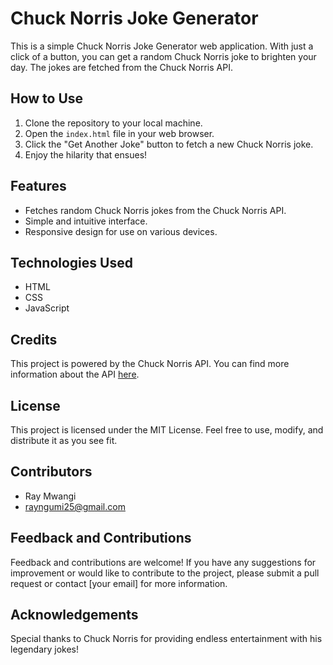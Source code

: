 # Chuck Norris Joke Generator

This is a simple Chuck Norris Joke Generator web application. With just a click of a button, you can get a random Chuck Norris joke to brighten your day. The jokes are fetched from the Chuck Norris API.

## How to Use

1. Clone the repository to your local machine.
2. Open the `index.html` file in your web browser.
3. Click the "Get Another Joke" button to fetch a new Chuck Norris joke.
4. Enjoy the hilarity that ensues!

## Features

- Fetches random Chuck Norris jokes from the Chuck Norris API.
- Simple and intuitive interface.
- Responsive design for use on various devices.

## Technologies Used

- HTML
- CSS
- JavaScript

## Credits

This project is powered by the Chuck Norris API. You can find more information about the API [here](https://api.chucknorris.io/).

## License

This project is licensed under the MIT License. Feel free to use, modify, and distribute it as you see fit.

## Contributors

- Ray Mwangi
- <rayngumi25@gmail.com>

## Feedback and Contributions

Feedback and contributions are welcome! If you have any suggestions for improvement or would like to contribute to the project, please submit a pull request or contact [your email] for more information.

## Acknowledgements

Special thanks to Chuck Norris for providing endless entertainment with his legendary jokes!
